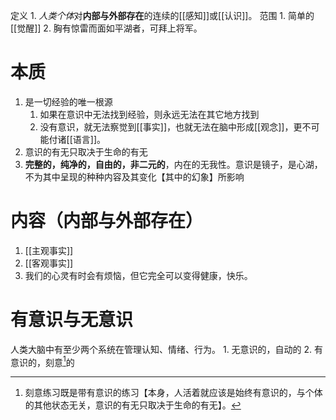定义
	1. *人类个体*对**内部与外部存在**的连续的[[感知]]或[[认识]]。
范围
	1. 简单的[[觉醒]] 
	2. 胸有惊雷而面如平湖者，可拜上将军。
# 本质
1. 是一切经验的唯一根源
	1. 如果在意识中无法找到经验，则永远无法在其它地方找到
	2. 没有意识，就无法察觉到[[事实]]，也就无法在脑中形成[[观念]]，更不可能付诸[[语言]]。
2. 意识的有无只取决于生命的有无
3. **完整的，纯净的，自由的，非二元的**，内在的无我性。意识是镜子，是心湖，不为其中呈现的种种内容及其变化【其中的幻象】所影响
# 内容（内部与外部存在）
1. [[主观事实]] 
2. [[客观事实]] 
1. 我们的心灵有时会有烦恼，但它完全可以变得健康，快乐。
# 有意识与无意识
人类大脑中有至少两个系统在管理认知、情绪、行为。
	1. 无意识的，自动的
	2. 有意识的，刻意[^1]的




[^1]: 刻意练习既是带有意识的练习【本身，人活着就应该是始终有意识的，与个体的其他状态无关，意识的有无只取决于生命的有无】。